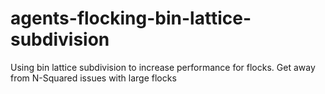 # agents-flocking-bin-lattice-subdivision
Using bin lattice subdivision to increase performance for flocks. Get away from N-Squared issues with large flocks
